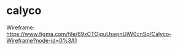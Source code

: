 # calyco

Wireframe: https://www.figma.com/file/69xCTOjguUsepnUiW0cnSp/Calyco-Wireframe?node-id=0%3A1
